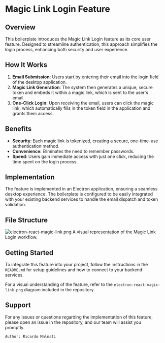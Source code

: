 # Magic Link Login Feature

## Overview

This boilerplate introduces the Magic Link Login feature as its core user feature. Designed to streamline authentication, this approach simplifies the login process, enhancing both security and user experience.

## How It Works

1. **Email Submission**: Users start by entering their email into the login field of the desktop application.
2. **Magic Link Generation**: The system then generates a unique, secure token and embeds it within a magic link, which is sent to the user's email.
3. **One-Click Login**: Upon receiving the email, users can click the magic link, which automatically fills in the token field in the application and grants them access.

## Benefits

- **Security**: Each magic link is tokenized, creating a secure, one-time-use authentication method.
- **Convenience**: Eliminates the need to remember passwords.
- **Speed**: Users gain immediate access with just one click, reducing the time spent on the login process.

## Implementation

The feature is implemented in an Electron application, ensuring a seamless desktop experience. The boilerplate is configured to be easily integrated with your existing backend services to handle the email dispatch and token validation.

## File Structure

![electron-react-magic-link.png](electron-react-magic-link.png)
    A visual representation of the Magic Link Login workflow.

## Getting Started

To integrate this feature into your project, follow the instructions in the `README.md` for setup guidelines and how to connect to your backend services.

For a visual understanding of the feature, refer to the `electron-react-magic-link.png` diagram included in the repository.

## Support

For any issues or questions regarding the implementation of this feature, please open an issue in the repository, and our team will assist you promptly.

    Author: Ricardo Malnati
